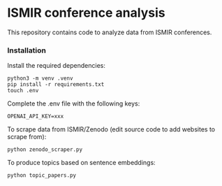 # ISMIR conference analysis

This repository contains code to analyze data from ISMIR conferences.

### Installation 
Install the required dependencies:
```
python3 -m venv .venv
pip install -r requirements.txt
touch .env
```
Complete the .env file with the following keys:
```
OPENAI_API_KEY=xxx
```
To scrape data from ISMIR/Zenodo (edit source code to add websites to scrape from):
```
python zenodo_scraper.py
```
To produce topics based on sentence embeddings:
```
python topic_papers.py
```

